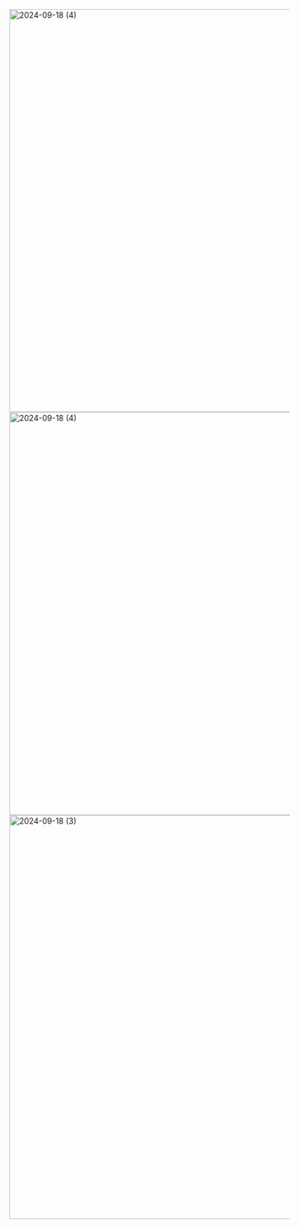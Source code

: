 <img width="724" alt="2024-09-18 (4)" src="https://github.com/user-attachments/assets/bc2535cb-ce0b-498c-b6f5-8fe9ae6abbb0">

<img width="724" alt="2024-09-18 (4)" src="https://github.com/user-attachments/assets/59c369d9-fc6f-42ed-8371-1ba453786ee5">

<img width="726" alt="2024-09-18 (3)" src="https://github.com/user-attachments/assets/70773437-384e-43f7-8267-78a3d2548ce3">
